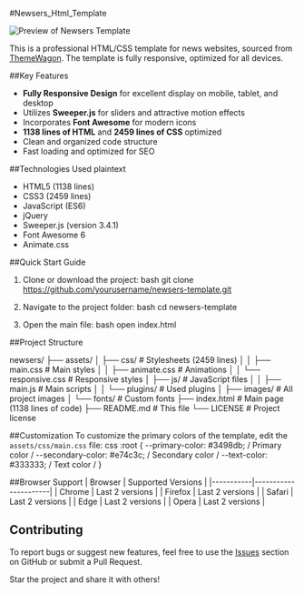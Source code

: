 #Newsers_Html_Template

![Preview of Newsers Template](preview.jpg)

This is a professional HTML/CSS template for news websites, sourced from [ThemeWagon](https://themewagon.com). The template is fully responsive, optimized for all devices.

##Key Features
- **Fully Responsive Design** for excellent display on mobile, tablet, and desktop 
- Utilizes **Sweeper.js** for sliders and attractive motion effects
- Incorporates **Font Awesome** for modern icons
- **1138 lines of HTML** and **2459 lines of CSS** optimized
- Clean and organized code structure 
- Fast loading and optimized for SEO 

##Technologies Used
plaintext
- HTML5 (1138 lines)
- CSS3 (2459 lines)
- JavaScript (ES6)
- jQuery
- Sweeper.js (version 3.4.1)
- Font Awesome 6
- Animate.css

##Quick Start Guide
1. Clone or download the project:
bash
git clone https://github.com/yourusername/newsers-template.git

2. Navigate to the project folder:
bash
cd newsers-template

3. Open the main file:
bash
open index.html

##Project Structure

newsers/
├── assets/
│   ├── css/                # Stylesheets (2459 lines)
│   │   ├── main.css        # Main styles
│   │   ├── animate.css      # Animations
│   │   └── responsive.css    # Responsive styles
│   ├── js/                 # JavaScript files
│   │   ├── main.js         # Main scripts
│   │   └── plugins/        # Used plugins
│   ├── images/             # All project images
│   └── fonts/              # Custom fonts
├── index.html              # Main page (1138 lines of code)
├── README.md               # This file
└── LICENSE                 # Project license

##Customization
To customize the primary colors of the template, edit the `assets/css/main.css` file:
css
:root {
    --primary-color: #3498db;   / Primary color /
    --secondary-color: #e74c3c; / Secondary color /
    --text-color: #333333;      / Text color /
}

##Browser Support
| Browser   | Supported Versions   |
|-----------|----------------------|
| Chrome    | Last 2 versions      |
| Firefox   | Last 2 versions      |
| Safari    | Last 2 versions      |
| Edge      | Last 2 versions      |
| Opera     | Last 2 versions      |

## Contributing
To report bugs or suggest new features, feel free to use the [Issues]([https://github.com/yourusername/newsers-template/issues](https://github.com/mehrdad06/Newsers_Html_Template.git)) section on GitHub or submit a Pull Request.

 Star the project and share it with others!


